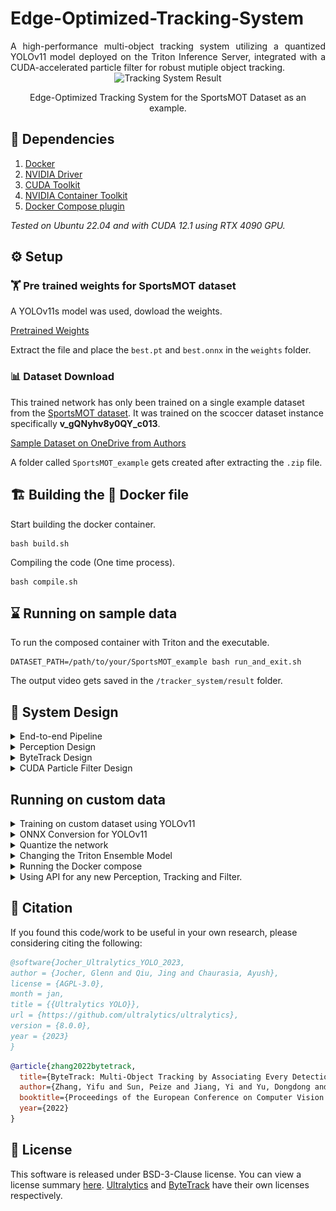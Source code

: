 # Edge-Optimized-Tracking-System
<div align="justify">
A high-performance multi-object tracking system utilizing a quantized YOLOv11 model deployed on the Triton Inference Server, integrated with a CUDA-accelerated particle filter for robust mutiple object tracking.
</div>

<div align="center">
    <img src="assets/result.gif" width="800" height="400" alt="Tracking System Result" />
    <p>Edge-Optimized Tracking System for the SportsMOT Dataset as an example.</p>
</div>

## 🏁 Dependencies
1) [Docker](https://docs.docker.com/engine/install/ubuntu/)
2) [NVIDIA Driver](https://www.nvidia.com/download/index.aspx)
3) [CUDA Toolkit](https://developer.nvidia.com/cuda-downloads)
4) [NVIDIA Container Toolkit](https://docs.nvidia.com/datacenter/cloud-native/container-toolkit/latest/install-guide.html)
5) [Docker Compose plugin](https://docs.docker.com/compose/install/linux/)

*Tested on Ubuntu 22.04 and with CUDA 12.1 using RTX 4090 GPU.*

## ⚙️ Setup
### 🏋️ Pre trained weights for SportsMOT dataset
A YOLOv11s model was used, dowload the weights.

[Pretrained Weights](https://drive.google.com/uc?export=download&id=13M0WVGBIsjVfTDMfZRp0fw7apFz1Fgn1)

Extract the file and place the ```best.pt``` and ```best.onnx``` in the ```weights``` folder.

### 📊 Dataset Download
This trained network has only been trained on a single example dataset from the [SportsMOT dataset](https://github.com/MCG-NJU/SportsMOT). It was trained on the scoccer dataset instance specifically **v_gQNyhv8y0QY_c013**. 

[Sample Dataset on OneDrive from Authors](https://1drv.ms/u/s!AtjeLq7YnYGRgQRrmqGr4B-k-xsC?e=7PndU8)

A folder called ```SportsMOT_example``` gets created after extracting the ```.zip``` file.

## 🏗️ Building the 🐳 Docker file
Start building the docker container.
```
bash build.sh
```

Compiling the code (One time process).
```
bash compile.sh
```
## ⌛️ Running on sample data
To run the composed container with Triton and the executable.
```
DATASET_PATH=/path/to/your/SportsMOT_example bash run_and_exit.sh
```

The output video gets saved in the ```/tracker_system/result``` folder.

## 📐 System Design
<details>
<summary>End-to-end Pipeline</summary>

<div align="center">
    <img src="assets/main_system_design.png" width="1500" height="200" alt="Main Sys Design" />
    <p>Overall System Design.</p>
</div>

The overall system is divided into individual sub-systems, Perception, ByteTracker, and Particle Filter. Each of the sub-systems are explained below.

</details>


<details>
<summary>Perception Design</summary>

This again is divided into two sub-components which is the one time quantization, then the setting up the ensembled network for Triton Inference Server.

#### Quantization Framework
<div align="center">
    <img src="assets/perception_quantization_design.png" width="1500" height="400" alt="Quantization Sys Design" />
    <p>Quantization framework.</p>
</div>

#### Inference for Triton Inference Server using ensembled model
<div align="center">
    <img src="assets/perception_inference_design.png" width="1500" height="1000" alt="Perception Inference Sys Design" />
    <p>Inference framework.</p>
</div>

</details>




<details>
<summary>ByteTrack Design</summary>

The [orginal authors paper](https://arxiv.org/abs/2110.06864) was used, the [Offical Reposiory](https://github.com/ifzhang/ByteTrack) gives a detailed explantion of the implementation.

</details>



<details>
<summary>CUDA Particle Filter Design</summary>

This implementation uses a complete GPU accelerated Particle Filter with an additional Unscented Transform for the prediction step.

#### Structre of Array (SoA) for the states
There are a total of 10 states.

<div align="center">
    <img src="assets/particle_SoA.png" width="1500" height="1000" alt="Particle States Design" />
    <p>Particle States Structre of Array.</p>
</div>

#### CUDA Particle Filter with Unscented Transform
<div align="center">
    <img src="assets/desgin_particle_filter_process.png" width="1500" height="1000" alt="Particle States Design" />
    <p>Particle Filter Process on the Device(GPU) with the Unscented Transform by propogating Sigma Points.</p>
</div>

</details>

## Running on custom data

<details>
<summary>Training on custom dataset using YOLOv11</summary>

Training script [here](scripts/train.py).

Follow the [Official Documentation](https://docs.ultralytics.com/modes/train/). There might be lack of accuracy sometimes, follow [Tuning](https://docs.ultralytics.com/guides/hyperparameter-tuning/) or use advaced frameworks like [Ray Tune](https://docs.ray.io/en/latest/tune/index.html), [WandB](https://wandb.ai/), etc.

</details>

<details>
<summary>ONNX Conversion for YOLOv11</summary>

Conversion script [here](scripts/torch_to_onnx.py). Follow the [Official Documentation](https://docs.ultralytics.com/modes/export/) for more configurations. Manual conversions are also possible follow [Official PyTorch Tutorial](https://pytorch.org/tutorials/beginner/onnx/export_simple_model_to_onnx_tutorial.html).

</details>

<details>
<summary>Quantize the network</summary>

There is a bash file which runs TensorRT executor [here](weights/quantize_yolo.sh), this has to be changed based on the input and output of your network architecture, also make sure to set the right percesion values if ```fp16```, ```fp32```, ```int32```, etc.

</details>


<details>
<summary>Changing the Triton Ensemble Model</summary>

The [models](models) folder has all the entire pipeline based on the network architecture the pre-processing and post-processing files need to be changed. Typically the ```config.pbtxt``` for all the steps might require changes based on the entire peception logic. 

You can check wether the Triton is able to register you ensembled model by running ```bash run_container.sh``` and then inside running ```/opt/tritonserver/bin/tritonserver --model-repository=/models```.

</details>


<details>
<summary>Running the Docker compose</summary>

Follow the [file](docker-compose.yml) and modify the path correctly. This should keep the entire end-to-end pipeline the same.

</details>


<details>
<summary>Using API for any new Perception, Tracking and Filter.</summary>

The entire [API](tracker_system/include) are defined in the files ```*_interface.hpp``` so by overriding the fucntions you can plug and play any custom solutions. 

</details>

## 📖 Citation
If you found this code/work to be useful in your own research, please considering citing the following:
```bibtex
@software{Jocher_Ultralytics_YOLO_2023,
author = {Jocher, Glenn and Qiu, Jing and Chaurasia, Ayush},
license = {AGPL-3.0},
month = jan,
title = {{Ultralytics YOLO}},
url = {https://github.com/ultralytics/ultralytics},
version = {8.0.0},
year = {2023}
}
```
```bibtex
@article{zhang2022bytetrack,
  title={ByteTrack: Multi-Object Tracking by Associating Every Detection Box},
  author={Zhang, Yifu and Sun, Peize and Jiang, Yi and Yu, Dongdong and Weng, Fucheng and Yuan, Zehuan and Luo, Ping and Liu, Wenyu and Wang, Xinggang},
  booktitle={Proceedings of the European Conference on Computer Vision (ECCV)},
  year={2022}
}
```

## 🪪 License
This software is released under BSD-3-Clause license. You can view a license summary [here](LICENSE). [Ultralytics](https://github.com/ultralytics/ultralytics) and [ByteTrack](https://github.com/ifzhang/ByteTrack) have their own licenses respectively.
